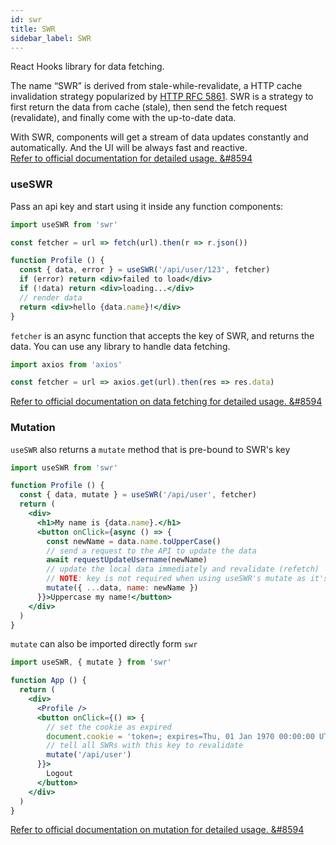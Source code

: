 ```yaml
---
id: swr
title: SWR
sidebar_label: SWR
---
```


React Hooks library for data fetching.

The name “SWR” is derived from stale-while-revalidate, a HTTP cache invalidation strategy popularized by [HTTP RFC 5861](https://tools.ietf.org/html/rfc5861). SWR is a strategy to first return the data from cache (stale), then send the fetch request (revalidate), and finally come with the up-to-date data.

With SWR, components will get a stream of data updates constantly and automatically.
And the UI will be always fast and reactive.  
[Refer to official documentation for detailed usage. &#8594](https://swr.vercel.app/)


### useSWR

Pass an api key and start using it inside any function components:

```jsx
import useSWR from 'swr'

const fetcher = url => fetch(url).then(r => r.json())

function Profile () {
  const { data, error } = useSWR('/api/user/123', fetcher)
  if (error) return <div>failed to load</div>
  if (!data) return <div>loading...</div>
  // render data
  return <div>hello {data.name}!</div>
}
```

`fetcher` is an async function that accepts the key of SWR, and returns the data. You can use any library to handle data fetching.

```js
import axios from 'axios'

const fetcher = url => axios.get(url).then(res => res.data)
```

[Refer to official documentation on data fetching for detailed usage. &#8594](https://swr.vercel.app/docs/data-fetching)

### Mutation

`useSWR` also returns a `mutate` method that is pre-bound to SWR's key

```jsx
import useSWR from 'swr'

function Profile () {
  const { data, mutate } = useSWR('/api/user', fetcher)
  return (
    <div>
      <h1>My name is {data.name}.</h1>
      <button onClick={async () => {
        const newName = data.name.toUpperCase()
        // send a request to the API to update the data
        await requestUpdateUsername(newName)
        // update the local data immediately and revalidate (refetch)
        // NOTE: key is not required when using useSWR's mutate as it's pre-bound
        mutate({ ...data, name: newName })
      }}>Uppercase my name!</button>
    </div>
  )
}
```

`mutate` can also be imported directly form `swr`

```jsx
import useSWR, { mutate } from 'swr'

function App () {
  return (
    <div>
      <Profile />
      <button onClick={() => {
        // set the cookie as expired
        document.cookie = 'token=; expires=Thu, 01 Jan 1970 00:00:00 UTC; path=/;'
        // tell all SWRs with this key to revalidate
        mutate('/api/user')
      }}>
        Logout
      </button>
    </div>
  )
}
```

[Refer to official documentation on mutation for detailed usage. &#8594](https://swr.vercel.app/docs/mutation)
